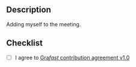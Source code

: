 ## Description

<!-- Replace this with appropriate text if necessary -->

Adding myself to the meeting.

## Checklist

<!-- If this PR is work in progress, please open it as a "Draft PR". -->
<!-- To tick a checkbox, change it from `[ ]` to `[x]` -->
<!-- There should only be one character in the brackets, `[x ]` is invalid. -->

- [ ] I agree to [Gra*fast* contribution agreement v1.0](https://github.com/grafast/wg/blob/main/AGREEMENT.md)

